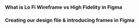 ### What is Lo Fi Wireframe vs High Fidelity in Figma

### Creating our design file & introducing frames in Figma
